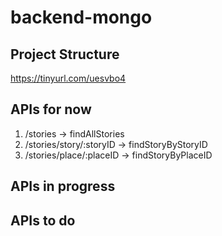 # backend-mongo
## Project Structure
https://tinyurl.com/uesvbo4
## APIs for now
1. /stories -> findAllStories
2. /stories/story/:storyID -> findStoryByStoryID
3. /stories/place/:placeID -> findStoryByPlaceID
## APIs in progress
## APIs to do